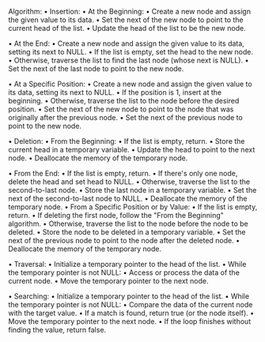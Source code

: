 Algorithm:
•	Insertion:
•	At the Beginning:
•	Create a new node and assign the given value to its data.
•	Set the next of the new node to point to the current head of the list.
•	Update the head of the list to be the new node. 
  
•	At the End:
•	Create a new node and assign the given value to its data, setting its next to NULL.
•	If the list is empty, set the head to the new node.
•	Otherwise, traverse the list to find the last node (whose next is NULL).
•	Set the next of the last node to point to the new node.

•	At a Specific Position:
•	Create a new node and assign the given value to its data, setting its next to NULL.
•	If the position is 1, insert at the beginning.
•	Otherwise, traverse the list to the node before the desired position.
•	Set the next of the new node to point to the node that was originally after the previous node.
•	Set the next of the previous node to point to the new node.
  
•	Deletion:
•	From the Beginning:
•	If the list is empty, return.
•	Store the current head in a temporary variable.
•	Update the head to point to the next node.
•	Deallocate the memory of the temporary node.
  
•	From the End:
•	If the list is empty, return.
•	If there's only one node, delete the head and set head to NULL. 
•	Otherwise, traverse the list to the second-to-last node.
•	Store the last node in a temporary variable.
•	Set the next of the second-to-last node to NULL. 
•	Deallocate the memory of the temporary node.
•	From a Specific Position or by Value:
•	If the list is empty, return.
•	If deleting the first node, follow the "From the Beginning" algorithm.
•	Otherwise, traverse the list to the node before the node to be deleted. 
•	Store the node to be deleted in a temporary variable.
•	Set the next of the previous node to point to the node after the deleted node.
•	Deallocate the memory of the temporary node.


•	Traversal:
•	Initialize a temporary pointer to the head of the list. 
•	While the temporary pointer is not NULL:
•	Access or process the data of the current node.
•	Move the temporary pointer to the next node.

•	Searching:
•	Initialize a temporary pointer to the head of the list. 
•	While the temporary pointer is not NULL:
•	Compare the data of the current node with the target value.
•	If a match is found, return true (or the node itself).
•	Move the temporary pointer to the next node.
•	If the loop finishes without finding the value, return false.

